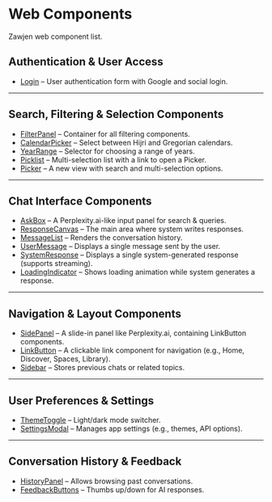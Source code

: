 # Web Components

Zawjen web component list.

##   Authentication & User Access  
- [Login](Login.md) – User authentication form with Google and social login.  

---

##  Search, Filtering & Selection Components  
- [FilterPanel](FilterPanel.md) – Container for all filtering components.  
- [CalendarPicker](CalendarPicker.md) – Select between Hijri and Gregorian calendars.  
- [YearRange](YearRange.md) – Selector for choosing a range of years.  
- [Picklist](Picklist.md) – Multi-selection list with a link to open a Picker.  
- [Picker](Picker.md) – A new view with search and multi-selection options.  

---

##  Chat Interface Components  
- [AskBox](AskBox.md) – A Perplexity.ai-like input panel for search & queries.  
- [ResponseCanvas](ResponseCanvas.md) – The main area where system writes responses.  
- [MessageList](MessageList.md) – Renders the conversation history.  
- [UserMessage](UserMessage.md) – Displays a single message sent by the user.  
- [SystemResponse](SystemResponse.md) – Displays a single system-generated response (supports streaming).  
- [LoadingIndicator](LoadingIndicator.md) – Shows loading animation while system generates a response.  

---

##  Navigation & Layout Components  
- [SidePanel](SidePanel.md) – A slide-in panel like Perplexity.ai, containing LinkButton components.  
- [LinkButton](LinkButton.md) – A clickable link component for navigation (e.g., Home, Discover, Spaces, Library).  
- [Sidebar](Sidebar.md) – Stores previous chats or related topics.  

---

##  User Preferences & Settings  
- [ThemeToggle](ThemeToggle.md) – Light/dark mode switcher.  
- [SettingsModal](SettingsModal.md) – Manages app settings (e.g., themes, API options).  

---

##  Conversation History & Feedback  
- [HistoryPanel](HistoryPanel.md) – Allows browsing past conversations.  
- [FeedbackButtons](FeedbackButtons.md) – Thumbs up/down for AI responses.  
